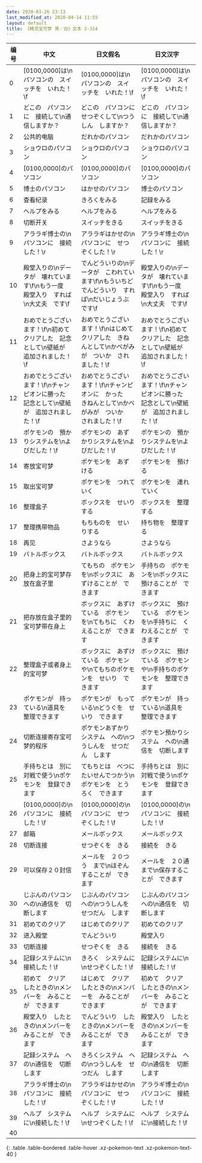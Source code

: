 ```yaml
---
date: 2020-03-26 23:13
last_modified_at: 2020-04-14 11:55
layout: default
title: 《精灵宝可梦 黑／白》文本 2-314
---
```

| 编号 | 中文 | 日文假名 | 日文汉字 |
| ---- | ---- | ---- | --- |
| 0 | [0100,0000]は\nパソコンの　スイッチを　いれた！\f | [0100,0000]は\nパソコンの　スイッチを　いれた！\f | [0100,0000]は\nパソコンの　スイッチを　いれた！\f |
| 1 | どこの　パソコンに　接続して\n通信しますか？ | どこの　パソコンに　せつぞくして\nつうしん　しますか？ | どこの　パソコンに　接続して\n通信しますか？ |
| 2 | 公共的电脑 | だれかのパソコン | だれかのパソコン |
| 3 | ショウロのパソコン | ショウロのパソコン | ショウロのパソコン |
| 4 | [0100,0000]のパソコン | [0100,0000]のパソコン | [0100,0000]のパソコン |
| 5 | 博士のパソコン | はかせのパソコン | 博士のパソコン |
| 6 | 查看纪录 | きろくをみる | 記録をみる |
| 7 | ヘルプをみる | ヘルプをみる | ヘルプをみる |
| 8 | 切断开关 | スイッチをきる | スイッチをきる |
| 9 | アララギ博士の\nパソコンに　接続した！\r | アララギはかせの\nパソコンに　せつぞくした！\r | アララギ博士の\nパソコンに　接続した！\r |
| 10 | 殿堂入りの\nデータが　壊れています\f\nもう一度　殿堂入り　すれば\n大丈夫　です\f | でんどういりの\nデータが　こわれています\f\nもういちど　でんどういり　すれば\nだいじょうぶ　です\f | 殿堂入りの\nデータが　壊れています\f\nもう一度　殿堂入り　すれば\n大丈夫　です\f |
| 11 | おめでとうございます！\f\n初めて　クリアした　記念として\n壁紙が　追加されました！\f | おめでとうございます！\f\nはじめて　クリアした　きねんとして\nかべがみが　ついか　されました！\f | おめでとうございます！\f\n初めて　クリアした　記念として\n壁紙が　追加されました！\f |
| 12 | おめでとうございます！\f\nチャンピオンに勝った　記念として\n壁紙が　追加されました！\f | おめでとうございます！\f\nチャンピオンに　かった　きねんとして\nかべがみが　ついか　されました！\f | おめでとうございます！\f\nチャンピオンに勝った　記念として\n壁紙が　追加されました！\f |
| 13 | ポケモンの　預かりシステムを\nよびだした！\f | ポケモンの　あずかりシステムを\nよびだした！\f | ポケモンの　預かりシステムを\nよびだした！\f |
| 14 | 寄放宝可梦 | ポケモンを　あずける | ポケモンを　預ける |
| 15 | 取出宝可梦 | ポケモンを　つれていく | ポケモンを　連れていく |
| 16 | 整理盒子 | ボックスを　せいりする | ボックスを　整理する |
| 17 | 整理携带物品 | もちものを　せいりする | 持ち物を　整理する |
| 18 | 再见 | さようなら | さようなら |
| 19 | バトルボックス | バトルボックス | バトルボックス |
| 20 | 把身上的宝可梦存放在盒子里 | てもちの　ポケモンを\nボックスに　あずけることが　できます | 手持ちの　ポケモンを\nボックスに　預けることが　できます |
| 21 | 把存放在盒子里的宝可梦带在身上 | ボックスに　あずけている　ポケモンを\nてもちに　くわえることが　できます | ボックスに　預けている　ポケモンを\n手持ちに　くわえることが　できます |
| 22 | 整理盒子或者身上的宝可梦 | ボックスに　あずけている　ポケモンや\nてもちのポケモンを　せいり　できます | ボックスに　預けている　ポケモンや\n手持ちのポケモンを　整理できます |
| 23 | ポケモンが　持っている\n道具を　整理できます | ポケモンが　もっている\nどうぐを　せいり　できます | ポケモンが　持っている\n道具を　整理できます |
| 24 | 切断连接寄存宝可梦的程序 | ポケモンあずかりシステム　への\nつうしんを　せつだん　します | ポケモン預かりシステム　への\n通信を　切断します |
| 25 | 手持ちとは　別に　対戦で使う\nポケモンを　登録できます | てもちとは　べつに　たいせんでつかう\nポケモンを　とうろく　できます | 手持ちとは　別に　対戦で使う\nポケモンを　登録できます |
| 26 | [0100,0000]の\nパソコンに　接続した！\f | [0100,0000]の\nパソコンに　せつぞくした！\f | [0100,0000]の\nパソコンに　接続した！\f |
| 27 | 邮箱 | メールボックス | メールボックス |
| 28 | 切断连接 | せつぞくを　きる | 接続を　きる |
| 29 | 可以保存２０封信 | メールを　２０つう　まで\nほぞん　することが　できます | メールを　２０通　まで\n保存することが　できます |
| 30 | じぶんのパソコン　への\n通信を　切断します | じぶんのパソコン　への\nつうしんを　せつだん　します | じぶんのパソコン　への\n通信を　切断します |
| 31 | 初めてのクリア | はじめてのクリア | 初めてのクリア |
| 32 | 进入殿堂 | でんどういり | 殿堂入り |
| 33 | 切断连接 | せつぞくを　きる | 接続を　きる |
| 34 | 記録システムに\n接続した！\f | きろく　システムに\nせつぞくした！\f | 記録システムに\n接続した！\f |
| 35 | 初めて　クリア　したときの\nメンバーを　みることが　できます | はじめて　クリア　したときの\nメンバーを　みることが　できます | 初めて　クリア　したときの\nメンバーを　みることが　できます |
| 36 | 殿堂入り　したときの\nメンバーを　みることが　できます | でんどういり　したときの\nメンバーを　みることが　できます | 殿堂入り　したときの\nメンバーを　みることが　できます |
| 37 | 記録システム　への\n通信を　切断します | きろくシステム　への\nつうしんを　せつだん　します | 記録システム　への\n通信を　切断します |
| 38 | アララギ博士の\nパソコンに　接続した！\f | アララギはかせの\nパソコンに　せつぞくした！\f | アララギ博士の\nパソコンに　接続した！\f |
| 39 | ヘルプ　システムに\n接続した！\f | ヘルプ　システムに\nせつぞくした！\f | ヘルプ　システムに\n接続した！\f |
| 40 | 　 | 　 | 　 |
{: .table .table-bordered .table-hover .xz-pokemon-text .xz-pokemon-text-40 }
